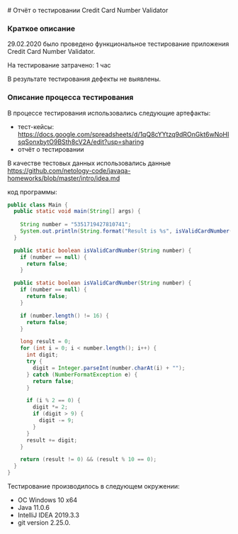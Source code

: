 ﻿﻿# Отчёт о тестировании Credit Card Number Validator
### Краткое описание
29.02.2020 было проведено функциональное тестирование приложения Credit Card Number Validator.

На тестирование затрачено: 1 час

В результате тестирования дефекты не выявлены.

### Описание процесса тестирования

В процессе тестирования использовались следующие артефакты:

* тест-кейсы: https://docs.google.com/spreadsheets/d/1qQ8cYYtzq9dROnGkt6wNoHIsqSonxbytO9BSth8cV2A/edit?usp=sharing
* отчёт о тестировании

В качестве тестовых данных использовались данные https://github.com/netology-code/javaqa-homeworks/blob/master/intro/idea.md

код программы:

```java
public class Main {
  public static void main(String[] args) {
    
    String number = "5351719427810741";
    System.out.println(String.format("Result is %s", isValidCardNumber(number) ? "OK" : "FAIL"));
  }

  public static boolean isValidCardNumber(String number) {
    if (number == null) {
      return false;
    }

  public static boolean isValidCardNumber(String number) {
    if (number == null) {
      return false;
    }

    if (number.length() != 16) {
      return false;
    }

    long result = 0;
    for (int i = 0; i < number.length(); i++) {
      int digit;
      try {
        digit = Integer.parseInt(number.charAt(i) + "");
      } catch (NumberFormatException e) {
        return false;
      }

      if (i % 2 == 0) {
        digit *= 2;
        if (digit > 9) {
          digit -= 9;
        }
      }
      result += digit;
    }

    return (result != 0) && (result % 10 == 0);
  }
}
```

Тестирование производилось в следующем окружении:

* ОС Windows 10 x64
* Java 11.0.6
* IntelliJ IDEA 2019.3.3
* git version 2.25.0.